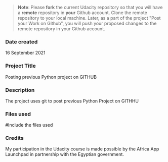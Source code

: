>**Note**: Please **fork** the current Udacity repository so that you will have a **remote** repository in **your** Github account. Clone the remote repository to your local machine. Later, as a part of the project "Post your Work on Github", you will push your proposed changes to the remote repository in your Github account.

### Date created
16 September 2021

### Project Title
Posting previous Python project on GITHUB

### Description
The project uses git to post previous Python Project on GITHHU

### Files used
#Include the files used

### Credits
My participation in the Udacity course is made possible by the Africa App Launchpad in partnership with the Egyptian government.


